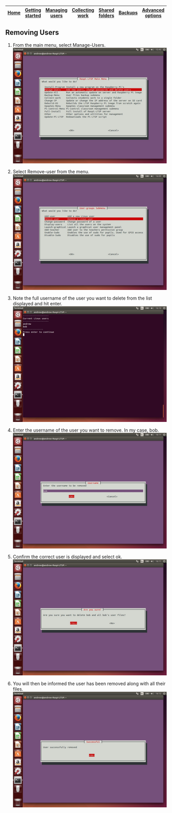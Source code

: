 [Home](../README.md)    | [Getting started](../installation/getting-started.md)     | [Managing users](../manage-users/README.md) | [Collecting work](../collect-work.md) | [Shared folders](../shared-folders/README.md) | [Backups](../backups/README.md) | [Advanced options](../advanced/README.md) 
| :-----------: |:-------------:| :-----:| :-----:| :-----:| :-----:| :-----:| 


Removing Users
------

1.  From the main menu, select Manage-Users.
    ![](../images/image41.jpeg)

2.  Select Remove-user from the menu. ![](../images/image46.jpeg)

3.  Note the full username of the user you want to delete from the list
    displayed and hit enter. ![](../images/image47.jpeg)

4.  Enter the username of the user you want to remove. In my case, bob.
    ![](../images/image48.jpeg)

5.  Confirm the correct user is displayed and select ok.
    ![](../images/image49.jpeg)

6.  You will then be informed the user has been removed along with all
    their files. ![](../images/image50.jpeg)
